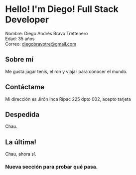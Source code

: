 # Hello! I'm Diego! Full Stack Developer

Nombre: Diego Andrés Bravo Trettenero   
Edad: 35 años  
Correo: diegobravotre@gmail.com

## Sobre mí

Me gusta jugar tenis, el ron y viajar para conocer el mundo.

## Contáctame

Mi dirección es Jirón Inca Rípac 225 dpto 002, acepto tarjeta

## Despedida

Chau.

## La última!

Chau, ahora sí.

### Nueva sección para probar qué pasa.
